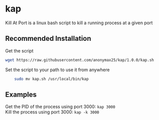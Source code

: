 # kap
Kill At Port is a linux bash script to kill a running process at a given port
## Recommended Installation 

Get the script
``` bash 
wget https://raw.githubusercontent.com/anonymax25/kap/1.0.0/kap.sh
```

Set the script to your path to use it from anywhere
```bash
    sudo mv kap.sh /usr/local/bin/kap
```
## Examples
Get the PID of the process using port 3000: ```kap 3000```  
Kill the process using port 3000: ```kap -k 3000```  
